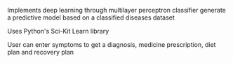 Implements deep learning through multilayer perceptron classifier generate a predictive model based on a classified diseases dataset

Uses Python's Sci-Kit Learn library

User can enter symptoms to get a diagnosis, medicine prescription, diet plan and recovery plan
